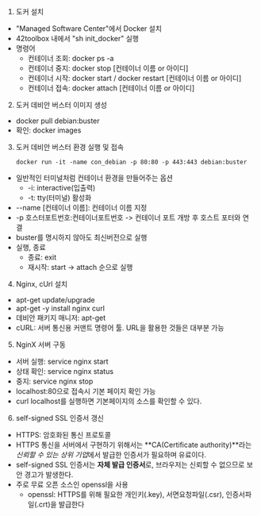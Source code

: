 1. 도커 설치
+ "Managed Software Center"에서 Docker 설치
+ 42toolbox 내에서 "sh init_docker" 실행
+ 명령어
	+ 컨테이너 조회: docker ps -a
	+ 컨테이너 중지: docker stop [컨테이너 이름 or 아이디]
	+ 컨테이너 시작: docker start / docker restart [컨테이너 이름 or 아이디]
	+ 컨테이너 접속: docker attach [컨테이너 이름 or 아이디]

2. 도커 데비안 버스터 이미지 생성
+ docker pull debian:buster
+ 확인: docker images

3. 도커 데비안 버스터 환경 실행 및 접속

	~~~
	docker run -it -name con_debian -p 80:80 -p 443:443 debian:buster
+ 일반적인 터미널처럼 컨테이너 환경을 만들어주는 옵션
	+ -i: interactive(입출력)
	+ -t: tty(터미널) 활성화
+ --name [컨테이너 이름]: 컨테이너 이름 지정
+ -p 호스터포트번호:컨테이너포트번호 -> 컨테이너 포트 개방 후 호스트 포터와 연결
+ buster를 명시하지 않아도 최신버전으로 실행
+ 실행, 종료
	+ 종료: exit
	+ 재시작: start -> attach 순으로 실행

4. Nginx, cUrl 설치
+ apt-get update/upgrade
+ apt-get -y install nginx curl
+ 데비안 패키지 매니저: apt-get
+ cURL: 서버 통신용 커맨트 명령어 툴. URL을 활용한 것들은 대부분 가능

5. NginX 서버 구동
+ 서버 실행: service nginx start
+ 상태 확인: service nginx status
+ 중지: service nginx stop
+ localhost:80으로 접속시 기본 페이지 확인 가능
+ curl localhost를 실행하면 기본페이지의 소스를 확인할 수 있다.

6. self-signed SSL 인증서 갱신
+ HTTPS: 암호화된 통신 프로토콜
+ HTTPS 통신을 서버에서 구현하기 위해서는 **CA(Certificate authority)**라는 *신뢰할 수 있는 상위 기업*에서 발급한 인증서가 필요하며 유료이다.
+ self-signed SSL 인증서는 **자체 발급 인증서**로, 브라우저는 신뢰할 수 없으므로 보안 경고가 발생한다.
+ 주로 무료 오픈 소스인 openssl을 사용
	+ openssl: HTTPS를 위해 필요한 개인키(.key), 서면요청파일(.csr), 인증서파일(.crt)을 발급한다

